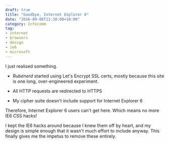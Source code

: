 ```yaml
---
draft: true
title: "Goodbye, Internet Explorer 6"
date: "2016-09-06T11:38:00+10:00"
category: Infocomm
tag:
- internet
- browsers
- design
- ie6
- microsoft
---
```

I just realised something.

* *Rubénerd* started using Let's Encrypt SSL certs, mostly because this site is one long, over-engineered experiment.

* All HTTP requests are redirected to HTTPS

* My cipher suite doesn't include support for Internet Explorer 6

Therefore, Internet Explorer 6 users can't get here. Which means no more IE6 CSS hacks!

I kept the IE6 hacks around because I knew them off by heart, and my design is simple enough that it wasn't much effort to include anyway. This finally gives me the impetus to remove these entirely.

